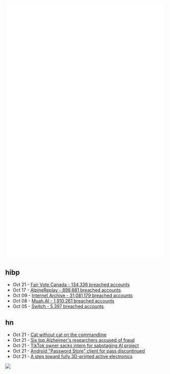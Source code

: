 ![Metrics](https://raw.githubusercontent.com/phixion/phixion/master/metrics.svg)

## hibp

<!--
for https://github.com/phixion/phixion/blob/main/.github/workflows/feeds.yml
-->
<!--START_SECTION:haveibeenpwnd-->
- Oct 21 - [Fair Vote Canada - 134,336 breached accounts](https://haveibeenpwned.com/PwnedWebsites#FairVoteCanada)
- Oct 17 - [AlpineReplay - 898,681 breached accounts](https://haveibeenpwned.com/PwnedWebsites#AlpineReplay)
- Oct 09 - [Internet Archive - 31,081,179 breached accounts](https://haveibeenpwned.com/PwnedWebsites#InternetArchive)
- Oct 08 - [Muah.AI - 1,910,261 breached accounts](https://haveibeenpwned.com/PwnedWebsites#Muah)
- Oct 05 - [Switch - 5,397 breached accounts](https://haveibeenpwned.com/PwnedWebsites#Switch)
<!--END_SECTION:haveibeenpwnd-->

## hn

<!--
for https://github.com/phixion/phixion/blob/main/.github/workflows/feeds.yml
-->
<!--START_SECTION:hn-->
- Oct 21 - [Cat without cat on the commandline](https://jarv.org/posts/cat-without-cat/)
- Oct 21 - [Six top Alzheimer's researchers accused of fraud](https://threadreaderapp.com/thread/1848020706082050500.html)
- Oct 21 - [TikTok owner sacks intern for sabotaging AI project](https://www.bbc.com/news/articles/c7v62gg49zro)
- Oct 21 - [Android "Password Store" client for pass discontinued](https://github.com/android-password-store/Android-Password-Store/discussions/3260)
- Oct 21 - [A step toward fully 3D-printed active electronics](https://news.mit.edu/2024/mit-team-takes-major-step-toward-fully-3d-printed-active-electronics-1015)
<!--END_SECTION:hn-->

<!--
for https://yhype.me
-->
![](https://hit.yhype.me/github/profile?user_id=13013670)

